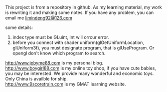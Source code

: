 
This project is from a repository in github. As my learning material, my work is rewriting it and making some notes.
If you have any problem, you can email me limindeng92@126.com

some details:
1) index type must be GLuint, Int will orrcur error.
2) before you connect with shader uniform(glGetUniformLocation, glUniform3f), you must designate program, that is glUseProgram. Or opengl don't know which program to search.

http://www.jobyme88.com is my personal blog. <br/>
http://www.boygirl88.com is my online toy shop, if you have cute babies, you may be interested. We provide many wonderful and economic toys. Only China is availble for ship. <br/>
http://www.9scoretrain.com is my GMAT learning website.  <br/>
